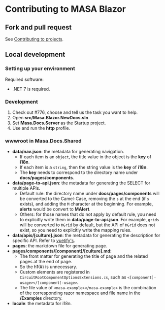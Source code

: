 ﻿# Contributing to MASA Blazor

## Fork and pull request

See [Contributing to projects](https://docs.github.com/en/get-started/quickstart/contributing-to-projects).

## Local development 

### Setting up your environment

Required software:
- .NET 7 is required.

### Development

1. Check out #776, choose and tell us the task you want to help.
2. Open **src/Masa.Blazor.NewDocs.sln**.
3. Set **Masa.Docs.Server** as the Startup project. 
4. Use and run the **http** profile. 

### wwwroot in Masa.Docs.Shared

- **data/nav.json**: the metadata for generating navigation.
  - If each item is an `object`, the title value in the object is the **key** of **i18n**.
  - If each item is a `string`, then the string value is the **key** of **i18n**.
  - The **key** needs to correspond to the directory name under **docs/pages/components**.
- **data/page-to-api.json**: the metadata for generating the SELECT for multiple APIs.
  - Default rule: the directory name under **docs/pages/components** will be converted to the Camel-Case, removing the `s` at the end (if `s` exists), and adding the `M` character at the beginning. For example, **alerts** would be convert to **MAlert**.
  - Others: for those names that do not apply by default rule, you need to explicitly write them in **data/page-to-api.json**. For example, `grids` will be converted to `MGrid` by default, but the API of `MGrid` does not exist, so you need to explicitly write the mapping rules. 
- **data/apis/[culture].json**: the metadata for generating the description for specific API. Refer to [vuetify's](https://github.com/vuetifyjs/vuetify/tree/v2.6.12/packages/api-generator/src/locale/en).
- **pages**: the markdown file for generating page.
- **pages/components/[component]/[culture].md**:
  - The front matter for generating the title of page and the related pages at the end of page.
  - So the h1(#) is unnecessary.
  - Custom elements are registered in `CircuitRootComponentOptionsExtensions.cs`, such as `<[component]-usage></[component]-usage>`.
  - The file value of `<masa-example></masa-example>` is the combination of the corresponding razor namespace and file name in the **/Examples** directory.
- **locale**: the metadata for i18n.
